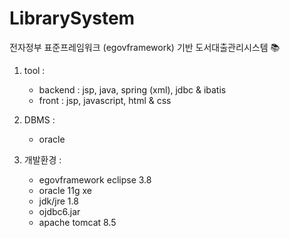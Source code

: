 # LibrarySystem 

전자정부 표준프레임워크 (egovframework) 기반 도서대출관리시스템 📚

1. tool : 
   * backend : jsp, java, spring (xml), jdbc & ibatis
   * front : jsp, javascript, html & css
   
2. DBMS : 
   * oracle
   
3. 개발환경 :
   * egovframework eclipse 3.8 
   * oracle 11g xe
   * jdk/jre 1.8
   * ojdbc6.jar
   * apache tomcat 8.5 
